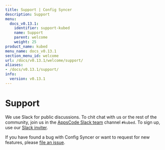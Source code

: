 ```yaml
---
title: Support | Config Syncer
description: Support
menu:
  docs_v0.13.1:
    identifier: support-kubed
    name: Support
    parent: welcome
    weight: 25
product_name: kubed
menu_name: docs_v0.13.1
section_menu_id: welcome
url: /docs/v0.13.1/welcome/support/
aliases:
- /docs/v0.13.1/support/
info:
  version: v0.13.1
---
```


# Support

We use Slack for public discussions. To chit chat with us or the rest of the community, join us in the [AppsCode Slack team](https://appscode.slack.com/messages/C6HSHCKBL/details/) channel `#kubed`. To sign up, use our [Slack inviter](https://slack.appscode.com/).

If you have found a bug with Config Syncer or want to request for new features, please [file an issue](https://github.com/kubeops/config-syncer/issues/new).
